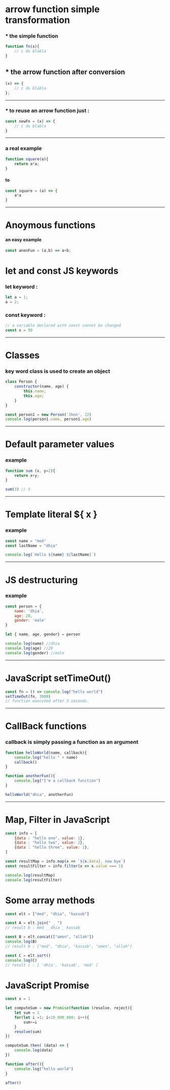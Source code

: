 # arrow function simple transformation



### * the simple function

```javascript
function fn(x){
    // c du blabla
}
```

## * the arrow function after conversion 

```javascript
(x) => {
    // c du blabla
};
```





<hr>

### * to reuse an arrow function just :

```javascript
const newFn = (x) => {
    // c du blabla
}
```





<hr>

### a real example

```javascript
function square(a){
    return a*a;
}
```

#### to

```javascript
const square = (a) => {
    a*a
}
```

<hr>



# Anoymous functions

#### an easy example

```javascript
const anonFun = (a,b) => a+b;
```



# let and const JS keywords

### let keyword :

```javascript
let a = 1;
a = 2;
```

### const keyword :

```javascript
// a variable declared with const cannot be changed
const x = 99
```

<hr>



# Classes

### key word class is used to create an object

```javascript
class Person {
    constructor(name, age) {
        this.name;
        this.age;
    }
}

const person1 = new Person('Jhon', 22)
console.log(person1.name, person1.age)
```

<hr>



# Default parameter values

### example

```javascript
function sum (x, y=2){
    return x+y;
}

sum(3) // 5
```

<hr>



# Template literal ${ x }

### example

```javascript
const name = "med"
const lastName = "dhia"

console.log(`Hello ${name} ${lastName}`)
```

<hr>



# JS destructuring

### example

```javascript
const person = {
    name: 'dhia',
    age: 20,
    gender: 'male'
}

let { name, age, gender} = person

console.log(name) //dhia
console.log(age) //20
console.log(gender) //male
```

<hr>



# JavaScript setTimeOut()

```javascript
const fn = () => console.log("hello world")
setTimeOut(fn, 3000)
// function executed after 3 seconds.
```

<hr>



# CallBack functions

### callback is simply passing a function as an argument

```javascript
function helloWorld(name, callback){
    console.log("hello " + name)
    callback()
}

function anotherFun(){
    console.log("I'm a callback function")
}

helloWorld("dhia", anotherFun)
```

<hr>


# Map, Filter in JavaScript

```javascript
const info = [
    {data : "hello one", value: 1},
    {data : "hello two", value: 2},
    {data : "hello three", value: 1},
]

const resultMap = info.map(x => `${x.data}, now bye`)
const resultFilter = info.filter(x => x.value === 1)

console.log(resultMap)
console.log(resultFilter)
```

# Some array methods

```javascript
const elt = ["med", "dhia", "kassab"]

const A = elt.join(" _ ")
// result b : med _ dhia _ kassab

const B = elt.concat(["amen", "allah"])
console.log(B)
// result b : ["med", "dhia", "kassab", "amen", "allah"]

const C = elt.sort()
console.log(C)
// result c : [ 'dhia', 'kassab', 'med' ]

```

# JavaScript Promise

```javascript
const x = 1

let computeSum = new Promise(function (resolve, reject){   
    let sum = 1
    for(let i =1; i<10_000_000; i++){
        sum+=i
    }
    resolve(sum)
})

computeSum.then( (data) => {
    console.log(data)
})

function after(){
    console.log("hello world")
}

after()
```









